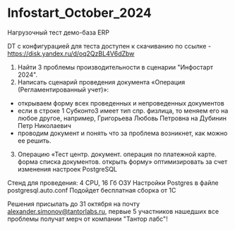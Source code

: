# Infostart_October_2024
Нагрузочный тест демо-база ERP

DT с конфигурацией для теста доступен к скачиванию по ссылке - https://disk.yandex.ru/d/oq2QzBL4V6dZbw

1. Найти 3 проблемы производительности в сценарии "Инфостарт 2024".
2. Написать сценарий проведения документа «Операция (Регламентированный учет)»:
  - открываем форму всех проведенных и непроведенных документов
  - если в строке 1 Субконто3 имеет тип спр. физлица, то меняем его на любое другое, например, Григорьева Любовь Петровна на Дубинин Петр Николаевич
  - проводим документ
  и понять что за проблема возникнет, как можно ее решить.  
3. Операцию «Тест центр. документ. операция по платежной карте. форма списка документов. открыть форму» оптимизировать за счет изменения настроек PostgreSQL

Стенд для проведения:
  4 CPU, 16 Гб ОЗУ
  Настройки Postgres в файле postgresql.auto.conf
  Подойдет бесплатная сборка от 1С

Решения присылать до 31 октября на почту alexander.simonov@tantorlabs.ru, первые 5 участников нашедших все проблемы получат мерч от компании "Тантор лабс"!


